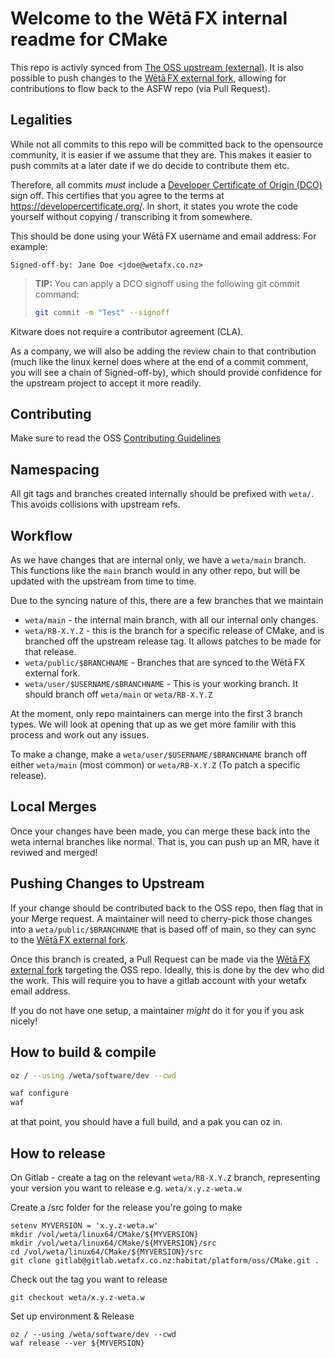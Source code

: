 Welcome to the Wētā FX internal readme for CMake
===================================================

This repo is activly synced from [The OSS upstream (external)](https://github.com/Kitware/CMake). 
It is also possible to push changes to the [Wētā FX external fork](https://github.com/wetadigital/CMake), allowing 
for contributions to flow back to the ASFW repo (via Pull Request).


Legalities
----------

While not all commits to this repo will be committed back to the opensource community, it is easier if we assume that they are.
This makes it easier to push commits at a later date if we do decide to contribute them etc.

Therefore, all commits *must* include a  [Developer Certificate of Origin (DCO)](https://wiki.linuxfoundation.org/dco) 
sign off. This certifies that you agree to the terms at https://developercertificate.org/. In short, it states you wrote the code 
yourself without copying / transcribing it from somewhere.

This should be done using your Wētā FX username and email address:
For example:

`Signed-off-by: Jane Doe <jdoe@wetafx.co.nz>`

> **TIP:** You can apply a DCO signoff using the following git commit command:
> ```bash
> git commit -m "Test" --signoff
> ```

Kitware does not require a contributor agreement (CLA).

As a company, we will also be adding the review chain to that contribution (much like the linux kernel does 
where at the end of a commit comment, you will see a chain of Signed-off-by), which should provide confidence for the 
upstream project to accept it more readily.

Contributing
------------

Make sure to read the OSS [Contributing Guidelines](CONTRIBUTING.md)

Namespacing
-----------

All git tags and branches created internally should be prefixed with `weta/`. This avoids collisions with upstream refs.

Workflow
--------

As we have changes that are internal only, we have a `weta/main` branch. This 
functions like the `main` branch would in any other repo, but will be updated with the upstream from time to time.

Due to the syncing nature of this, there are a few branches that we maintain

* `weta/main` - the internal main branch, with all our internal only changes.
* `weta/RB-X.Y.Z` - this is the branch for a specific release of CMake, and is branched off the upstream release tag. It allows patches to be made for that release.
* `weta/public/$BRANCHNAME` - Branches that are synced to the Wētā FX external fork. 
* `weta/user/$USERNAME/$BRANCHNAME` - This is your working branch. It should branch off `weta/main` or `weta/RB-X.Y.Z`

At the moment, only repo maintainers can merge into the first 3 branch types. We will look at opening that up as we get more familir with this process and work out any issues.

To make a change, make a `weta/user/$USERNAME/$BRANCHNAME` branch off either `weta/main` (most common) or `weta/RB-X.Y.Z` (To patch a specific release).


Local Merges
------------

Once your changes have been made, you can merge these back into the weta internal branches like normal. That is, you can push up an MR, have it reviwed and merged!


Pushing Changes to Upstream
---------------------------

If your change should be contributed back to the OSS repo, then flag that in your Merge request. A maintainer will need to cherry-pick those changes into a `weta/public/$BRANCHNAME`
that is based off of main, so they can sync to the [Wētā FX external fork](https://github.com/wetadigital/CMake).

Once this branch is created, a Pull Request can be made via the [Wētā FX external fork](https://github.com/wetadigital/CMake) targeting the OSS repo. Ideally, this is done by 
the dev who did the work. This will require you to have a gitlab account with your wetafx email address. 

If you do not have one setup, a maintainer _might_ do it for you if you ask nicely!


How to build & compile
----------------------

```sh
oz / --using /weta/software/dev --cwd 

waf configure
waf
```

at that point, you should have a full build, and a pak you can oz in.


How to release
--------------

On Gitlab - create a tag on the relevant `weta/RB-X.Y.Z` branch, representing your
version you want to release e.g. `weta/x.y.z-weta.w`

Create a /src folder for the release you're going to make 

    setenv MYVERSION = 'x.y.z-weta.w'
    mkdir /vol/weta/linux64/CMake/${MYVERSION}
    mkdir /vol/weta/linux64/CMake/${MYVERSION}/src
    cd /vol/weta/linux64/CMake/${MYVERSION}/src
    git clone gitlab@gitlab.wetafx.co.nz:habitat/platform/oss/CMake.git .

Check out the tag you want to release 

    git checkout weta/x.y.z-weta.w

Set up environment & Release
    
    oz / --using /weta/software/dev --cwd 
    waf release --ver ${MYVERSION}
     
